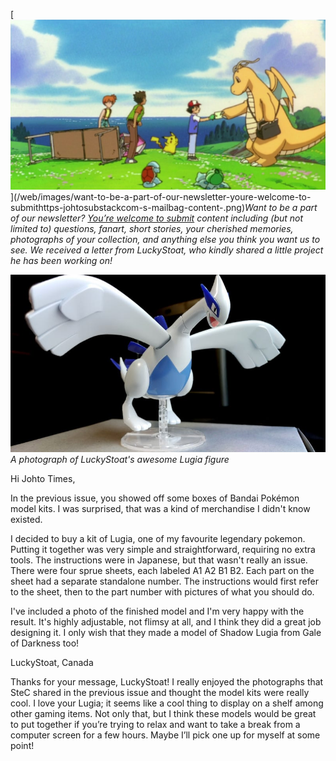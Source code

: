 

[![Want to be a part of our newsletter? [You’re welcome to submit](https://johto.substack.com/s/mailbag) content including (but not limited to) questions, fanart, short stories, your cherished memories, photographs of your collection, and anything else you think you want us to see. We received a letter from LuckyStoat, who kindly shared a little project he has been working on!](/web/images/want-to-be-a-part-of-our-newsletter-youre-welcome-to-submithttps-johtosubstackcom-s-mailbag-content-.png)](/web/images/want-to-be-a-part-of-our-newsletter-youre-welcome-to-submithttps-johtosubstackcom-s-mailbag-content-.png)*Want to be a part of our newsletter? [You’re welcome to submit](https://johto.substack.com/s/mailbag) content including (but not limited to) questions, fanart, short stories, your cherished memories, photographs of your collection, and anything else you think you want us to see. We received a letter from LuckyStoat, who kindly shared a little project he has been working on!*





[![A photograph of LuckyStoat's awesome Lugia figure](/web/images/a-photograph-of-luckystoats-awesome-lugia-figure.jpeg)](/web/images/a-photograph-of-luckystoats-awesome-lugia-figure.jpeg)*A photograph of LuckyStoat's awesome Lugia figure*



Hi Johto Times,

In the previous issue, you showed off some boxes of Bandai Pokémon model kits. I was surprised, that was a kind of merchandise I didn't know existed.

I decided to buy a kit of Lugia, one of my favourite legendary pokemon. Putting it together was very simple and straightforward, requiring no extra tools. The instructions were in Japanese, but that wasn't really an issue. There were four sprue sheets, each labeled A1 A2 B1 B2. Each part on the sheet had a separate standalone number. The instructions would first refer to the sheet, then to the part number with pictures of what you should do.

I've included a photo of the finished model and I'm very happy with the result. It's highly adjustable, not flimsy at all, and I think they did a great job designing it. I only wish that they made a model of Shadow Lugia from Gale of Darkness too!

LuckyStoat, Canada

Thanks for your message, LuckyStoat! I really enjoyed the photographs that SteC shared in the previous issue and thought the model kits were really cool. I love your Lugia; it seems like a cool thing to display on a shelf among other gaming items. Not only that, but I think these models would be great to put together if you’re trying to relax and want to take a break from a computer screen for a few hours. Maybe I’ll pick one up for myself at some point!